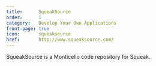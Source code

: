 ```yaml
---
title:      SqueakSource
order:      1
category:   Develop Your Own Applications
front-page: true
icon:       squeaksource
href:       http://www.squeaksource.com/
---
```

SqueakSource is a Monticello code repository for Squeak.